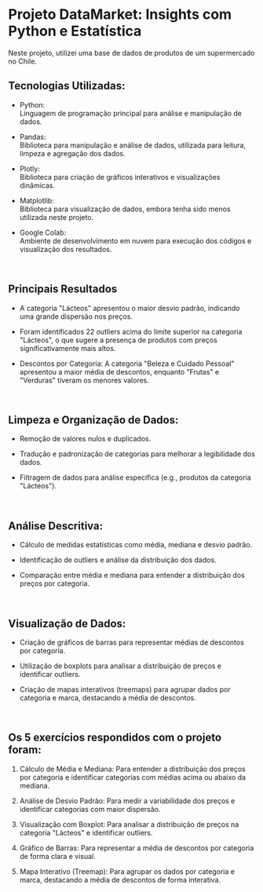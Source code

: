  # Projeto DataMarket: Insights com Python e Estatística

Neste projeto, utilizei uma base de dados de produtos de um supermercado no Chile.

## Tecnologias Utilizadas: ##

* Python: <br>
Linguagem de programação principal para análise e manipulação de dados.

* Pandas: <br>
Biblioteca para manipulação e análise de dados, utilizada para leitura, limpeza e agregação dos dados.

* Plotly: <br>
Biblioteca para criação de gráficos interativos e visualizações dinâmicas.

* Matplotlib: <br>
Biblioteca para visualização de dados, embora tenha sido menos utilizada neste projeto.

* Google Colab: <br>
Ambiente de desenvolvimento em nuvem para execução dos códigos e visualização dos resultados.

<br>

## Principais Resultados ##

* A categoria "Lácteos" apresentou o maior desvio padrão, indicando uma grande dispersão nos preços.

* Foram identificados 22 outliers acima do limite superior na categoria "Lácteos", o que sugere a presença de produtos com preços significativamente mais altos.

* Descontos por Categoria: A categoria "Beleza e Cuidado Pessoal" apresentou a maior média de descontos, enquanto "Frutas" e "Verduras" tiveram os menores valores.

<br>

## Limpeza e Organização de Dados: ##

* Remoção de valores nulos e duplicados.

* Tradução e padronização de categorias para melhorar a legibilidade dos dados.

* Filtragem de dados para análise específica (e.g., produtos da categoria "Lácteos").

<br>

## Análise Descritiva: ##

* Cálculo de medidas estatísticas como média, mediana e desvio padrão.

* Identificação de outliers e análise da distribuição dos dados.

* Comparação entre média e mediana para entender a distribuição dos preços por categoria.

<br>

## Visualização de Dados: ##

* Criação de gráficos de barras para representar médias de descontos por categoria.

* Utilização de boxplots para analisar a distribuição de preços e identificar outliers.

* Criação de mapas interativos (treemaps) para agrupar dados por categoria e marca, destacando a média de descontos.

<br>


## Os 5 exercícios respondidos com o projeto foram: ##
 
1) Cálculo de Média e Mediana: Para entender a distribuição dos preços por categoria e identificar categorias com médias acima ou abaixo da mediana.

2) Análise de Desvio Padrão: Para medir a variabilidade dos preços e identificar categorias com maior dispersão.

3) Visualização com Boxplot: Para analisar a distribuição de preços na categoria "Lácteos" e identificar outliers.

4) Gráfico de Barras: Para representar a média de descontos por categoria de forma clara e visual.

5) Mapa Interativo (Treemap): Para agrupar os dados por categoria e marca, destacando a média de descontos de forma interativa.

